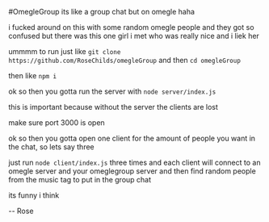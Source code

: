 #OmegleGroup
its like a group chat but on omegle haha

i fucked around on this with some random omegle people and they got so confused but there was this one girl i met who was really nice and i liek her

ummmm to run just like `git clone https://github.com/RoseChilds/omegleGroup` and then `cd omegleGroup`

then like `npm i`

ok so then you gotta run the server with `node server/index.js`

this is important because without the server the clients are lost

make sure port 3000 is open

ok so then you gotta open one client for the amount of people you want in the chat, so lets say three

just run `node client/index.js` three times and each client will connect to an omegle server and your omeglegroup server and then find random people from the music tag to put in the group chat

its funny i think

-- Rose